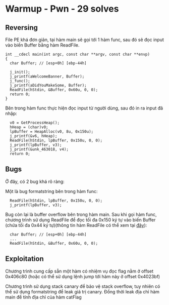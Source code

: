 # Warmup - Pwn - 29 solves

## Reversing

File PE khá đơn giản, tại hàm main sẽ gọi tới 1 hàm func, sau đó sẽ đọc input vào biến Buffer bằng hàm ReadFile.

```
int __cdecl main(int argc, const char **argv, const char **envp)
{
  char Buffer; // [esp+0h] [ebp-44h]

  j_init();
  j_printf(aWelcomeBanner, Buffer);
  j_func();
  j_printf(aDidYouMakeSome, Buffer);
  ReadFile(hStdin, &Buffer, 0x60u, 0, 0);
  return 0;
}
```

Bên trong hàm func thực hiện đọc input từ người dùng, sau đó in ra input đã nhập:

```
  v0 = GetProcessHeap();
  hHeap = (char)v0;
  lpBuffer = HeapAlloc(v0, 8u, 0x150u);
  j_printf(&v6, hHeap);
  ReadFile(hStdin, lpBuffer, 0x150u, 0, 0);
  j_printf(lpBuffer, v3);
  j_printf(&unk_463018, v4);
  return 0;
```

## Bugs

Ở đây, có 2 bug khá rõ ràng:

Một là bug formatstring bên trong hàm func:

```
  ReadFile(hStdin, lpBuffer, 0x150u, 0, 0);
  j_printf(lpBuffer, v3);
```

Bug còn lại là buffer overflow bên trong hàm main. Sau khi gọi hàm func, chương trình sử dụng ReadFile để đọc tối đa 0x150 ký tự vào biến Buffer (chứa tối đa 0x44 ký tự)(thông tin hàm ReadFile có thể xem tại [đây](https://docs.microsoft.com/en-us/windows/win32/api/fileapi/nf-fileapi-readfile)):

```
  char Buffer; // [esp+0h] [ebp-44h]
  ...
  ReadFile(hStdin, &Buffer, 0x60u, 0, 0);
```

## Exploitation

Chương trình cung cấp sẵn một hàm có nhiệm vụ đọc flag nằm ở offset 0x406c80 (hoặc có thể sử dụng lệnh jump tới hàm này ở offset 0x4023bf)

Chương trình sử dụng stack canary để bảo vệ stack overflow, tuy nhiên có thể sử dụng formatstring để leak giá trị canary. Đồng thời leak địa chỉ hàm main để tính địa chỉ của hàm catFlag










